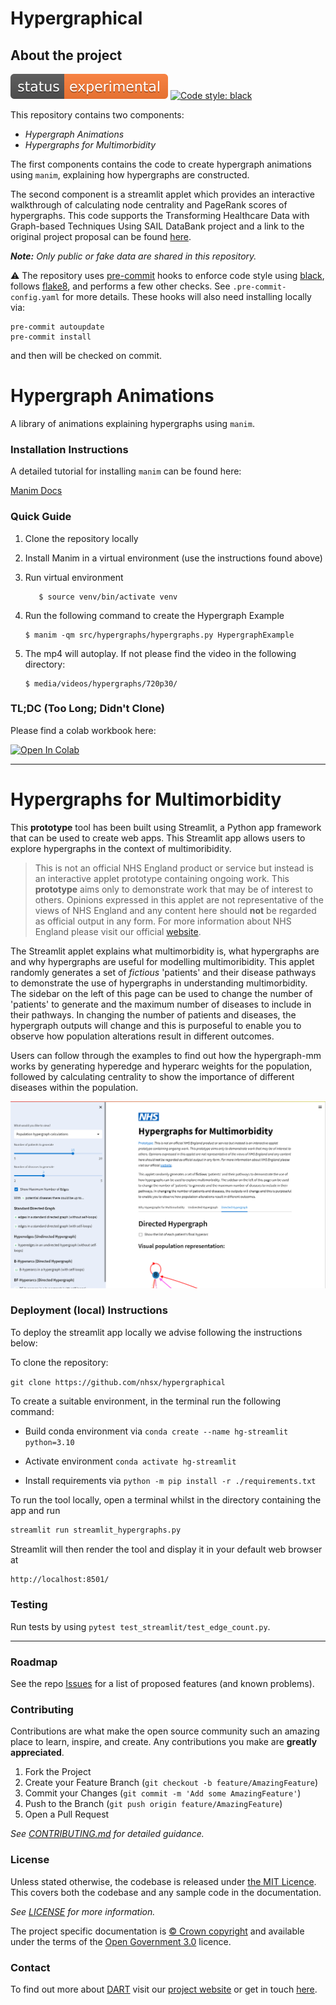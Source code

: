 # Hypergraphical

## About the project

[![status: experimental](https://github.com/GIScience/badges/raw/master/status/experimental.svg)](https://github.com/GIScience/badges#experimental) [![Code style: black](https://img.shields.io/badge/code%20style-black-000000.svg)](https://github.com/psf/black)


This repository contains two components:
 - _Hypergraph Animations_
 - _Hypergraphs for Multimorbidity_

The first components contains the code to create hypergraph animations using `manim`, explaining how
hypergraphs are constructed.

The second component is a streamlit applet which provides an interactive walkthrough of calculating node centrality and
PageRank scores of hypergraphs. This code supports the Transforming Healthcare
Data with Graph-based Techniques Using SAIL DataBank project and a link to the
original project proposal can be found [here](https://nhsx.github.io/nhsx-internship-projects/).

_**Note:** Only public or fake data are shared in this repository._

⚠️ The repository uses [pre-commit](https://pre-commit.com) hooks to enforce code style using [black](https://github.com/psf/black), follows [flake8](https://github.com/PyCQA/flake8), and performs a few other checks.  See `.pre-commit-config.yaml` for more details. These hooks will also need installing locally via:

```{bash}
pre-commit autoupdate
pre-commit install
```

and then will be checked on commit.


# Hypergraph Animations

A library of animations explaining hypergraphs using `manim`.

### Installation Instructions

A detailed tutorial for installing `manim` can be found here:

[Manim Docs](https://docs.manim.community/en/stable/installation.html)

### Quick Guide

1. Clone the repository locally
2. Install Manim in a virtual environment (use the instructions found above)
3. Run virtual environment

   ```
      $ source venv/bin/activate venv
   ```

4. Run the following command to create the Hypergraph Example

    ```
    $ manim -qm src/hypergraphs/hypergraphs.py HypergraphExample
    ```

5. The mp4 will autoplay. If not please find the video in the following directory:

   ```
   $ media/videos/hypergraphs/720p30/

   ```

### TL;DC (Too Long; Didn't Clone)

Please find a colab workbook here:

[![Open In Colab](https://colab.research.google.com/assets/colab-badge.svg)](https://colab.research.google.com/github/nhsx/hypergraphical/blob/workbooks/hypergraph-animations.ipynb)

----------------------


# Hypergraphs for Multimorbidity

This __prototype__ tool has been built using Streamlit, a Python app framework that can be used to create web apps. This Streamlit app allows users to explore hypergraphs in the context of multimoribidity.

> This is not an official NHS England product or service but instead is an interactive applet prototype containing ongoing work.
This __prototype__ aims only to demonstrate work that may be of interest to others.
Opinions expressed in this applet are not representative of the views of NHS England
and any content here should __not__ be regarded as official output in any form.
For more information about NHS England please visit our official
[website](https://www.england.nhs.uk/).

The Streamlit applet explains what multimorbidity is, what hypergraphs are and why hypergraphs are useful for modelling multimoribidity. This applet randomly generates a set of _fictious_ 'patients' and their disease pathways to demonstrate the use of hypergraphs in understanding multimorbidity. The
sidebar on the left of this page can be used to change the number of 'patients' to
generate and the maximum number of diseases to include in their pathways.
In changing the number of patients and diseases, the hypergraph outputs will change
and this is purposeful to enable you to observe how population alterations result in different outcomes.

Users can follow through the examples to find out how the hypergraph-mm works by generating hyperedge and hyperarc weights for the population, followed by calculating centrality to show the importance of different diseases within the population.

![Hypergraphs for Multimoribidity Tool](/images/streamlit_screenshot.PNG)

### Deployment (local) Instructions

To deploy the streamlit app locally we advise following the instructions below:

To clone the repository:

`git clone https://github.com/nhsx/hypergraphical`

To create a suitable environment, in the terminal run the following command:

* Build conda environment via `conda create --name hg-streamlit python=3.10`

* Activate environment `conda activate hg-streamlit`

* Install requirements via `python -m pip install -r ./requirements.txt`

To run the tool locally, open a terminal whilst in the directory containing the app and run

```bash
streamlit run streamlit_hypergraphs.py
```

Streamlit will then render the tool and display it in your default web browser at

```bash
http://localhost:8501/
```

### Testing

Run tests by using `pytest test_streamlit/test_edge_count.py`.

---
### Roadmap

See the repo [Issues](./Issues/) for a list of proposed features (and known problems).

### Contributing

Contributions are what make the open source community such an amazing place to learn, inspire, and create. Any contributions you make are **greatly appreciated**.

1. Fork the Project
2. Create your Feature Branch (`git checkout -b feature/AmazingFeature`)
3. Commit your Changes (`git commit -m 'Add some AmazingFeature'`)
4. Push to the Branch (`git push origin feature/AmazingFeature`)
5. Open a Pull Request

_See [CONTRIBUTING.md](./CONTRIBUTING.md) for detailed guidance._

### License

Unless stated otherwise, the codebase is released under [the MIT Licence][mit].
This covers both the codebase and any sample code in the documentation.

_See [LICENSE](./LICENSE) for more information._

The project specific documentation is [© Crown copyright][copyright] and available under the terms
of the [Open Government 3.0][ogl] licence.

[mit]: LICENCE
[copyright]: http://www.nationalarchives.gov.uk/information-management/re-using-public-sector-information/uk-government-licensing-framework/crown-copyright/
[ogl]: http://www.nationalarchives.gov.uk/doc/open-government-licence/version/3/

### Contact

To find out more about [DART](https://www.nhsx.nhs.uk/key-tools-and-info/nhsx-analytics-unit/) visit our [project website](https://nhsx.github.io/AnalyticsUnit/projects.html) or get in touch [here](mailto:england.tdau@nhs.net).
